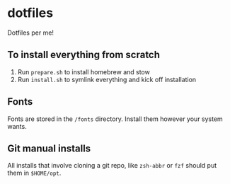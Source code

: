 # dotfiles

Dotfiles per me!

## To install everything from scratch

1. Run `prepare.sh` to install homebrew and stow
2. Run `install.sh` to symlink everything and kick off installation

## Fonts

Fonts are stored in the `/fonts` directory. Install them however your system wants.

## Git manual installs

All installs that involve cloning a git repo, like `zsh-abbr` or `fzf` should put them in `$HOME/opt`.
